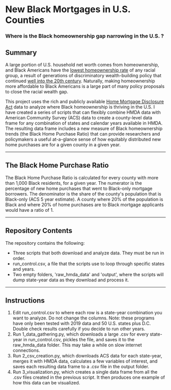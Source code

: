 # New Black Mortgages in U.S. Counties
### Where is the Black homeownership gap narrowing in the U.S. ?

## Summary
A large portion of U.S. household net worth comes from homeownership, and Black Americans have the [lowest homeownership rate](https://www.urban.org/urban-wire/closer-look-fifteen-year-drop-black-homeownership) of any racial group, a result of generations of discriminatory wealth-building policy that continued [well into the 20th century](https://www.npr.org/2017/05/03/526655831/a-forgotten-history-of-how-the-u-s-government-segregated-america). Naturally, making homeownership more affordable to Black Americans is a large part of many policy proposals to close the racial wealth gap.

This project uses the rich and publicly available [Home Mortgage Disclosure Act](https://www.consumerfinance.gov/data-research/hmda/) data to analyze where Black homeownership is thriving in the U.S. I have created a series of scripts that can flexibly combine HMDA data with American Community Survey (ACS) data to create a county-level data frame for any combination of states and calendar years available in HMDA. The resulting data frame includes a new measure of Black homeownership trends (the Black Home Purchase Ratio) that can provide researchers and policymakers a useful at-a-glance sense of how equitably distributed new home purchases are for a given county in a given year.

___
## The Black Home Purchase Ratio
The Black Home Purchase Ratio is calculated for every county with more than 1,000 Black residents, for a given year. The numerator is the percentage of new home purchases that went to Black-only mortgage borrowers. The denominator is the share of the county's population that is Black-only (ACS 5 year estimate). A county where 20% of the population is Black and where 20% of home purchases are to Black mortgage applicants would have a ratio of 1.

___
## Repository Contents
The repository contains the following:
* Three scripts that both download and analyze data. They must be run in order.
* run_control.csv, a file that the scripts use to loop through specific states and years.
* Two empty folders, 'raw_hmda_data' and 'output', where the scripts will dump state-year data as they download and process it.

___
## Instructions
1. Edit run_control.csv to where each row is a state-year combination you want to analyze. Do not change the columns. Note: these programs have only been tested with 2019 data and 50 U.S. states plus D.C. Double check results carefully if you decide to run other years.
2. Run 1_data_gathering.py, which downloads a large .csv for every state-year in run_control.csv, pickles the file, and saves it to the raw_hmda_data folder. This may take a while on slow internet connections.
3. Run 2_csv_creation.py, which downloads ACS data for each state-year, merges it with HMDA data, calculates a few variables of interest, and saves each resulting data frame to a .csv file in the output folder.
4. Run 3_visualization.py, which creates a single data frame from all the .csv files created in the previous script. It then produces one example of how this data can be visualized.
